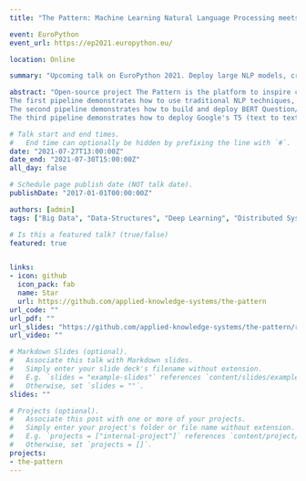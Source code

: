 ```yaml
---
title: "The Pattern: Machine Learning Natural Language Processing meets VR/AR"

event: EuroPython
event_url: https://ep2021.europython.eu/

location: Online

summary: "Upcoming talk on EuroPython 2021. Deploy large NLP models, create knowledge graph and build new types of interfaces. Open-source project The Pattern is the platform to inspire collaboration for building modern natural language processing tools and techniques and making them practically useful for end-users. In this session, I will walk through creating 3 Machine Learning NLP pipelines and deploying them using Redis and Redis Modules: RedisGears, RedisGraph and RedisAI." 

abstract: "Open-source project The Pattern is the platform to inspire collaboration for building modern natural language processing tools and techniques and making them practically useful for end-users. In this session, I will walk through creating 3 Machine Learning NLP pipelines and deploying them using Redis and Redis Modules: RedisGears, RedisGraph and RedisAI.
The first pipeline demonstrates how to use traditional NLP techniques, such as the Aho-Corasic algorithm to build a knowledge graph from medical literature using a medical thesaurus (UMLS).
The second pipeline demonstrates how to build and deploy BERT Question/Answering model and create API for text to speech interface. Leveraging Redis Cluster sharding and capturing Redis Gears keymiss event to trigger processing of BERT QA in RedisAI.
The third pipeline demonstrates how to deploy Google's T5 (text to text transfer transformers) to build summary of each article."

# Talk start and end times.
#   End time can optionally be hidden by prefixing the line with `#`.
date: "2021-07-27T13:00:00Z"
date_end: "2021-07-30T15:00:00Z"
all_day: false

# Schedule page publish date (NOT talk date).
publishDate: "2017-01-01T00:00:00Z"

authors: [admin]
tags: ["Big Data", "Data-Structures", "Deep Learning", "Distributed Systems", "Human-Machine-Interaction"]

# Is this a featured talk? (true/false)
featured: true


links:
- icon: github
  icon_pack: fab
  name: Star
  url: https://github.com/applied-knowledge-systems/the-pattern
url_code: ""
url_pdf: ""
url_slides: "https://github.com/applied-knowledge-systems/the-pattern/raw/main/docs/EuroPython%202021_Jule_28_final.pptx"
url_video: ""

# Markdown Slides (optional).
#   Associate this talk with Markdown slides.
#   Simply enter your slide deck's filename without extension.
#   E.g. `slides = "example-slides"` references `content/slides/example-slides.md`.
#   Otherwise, set `slides = ""`.
slides: ""

# Projects (optional).
#   Associate this post with one or more of your projects.
#   Simply enter your project's folder or file name without extension.
#   E.g. `projects = ["internal-project"]` references `content/project/deep-learning/index.md`.
#   Otherwise, set `projects = []`.
projects:
- the-pattern
---
```

